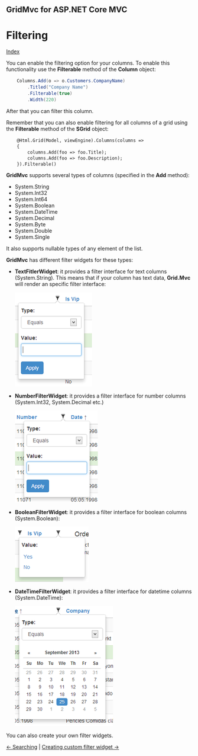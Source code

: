 ## GridMvc for ASP.NET Core MVC

# Filtering

[Index](Documentation.md)

You can enable the filtering option for your columns. To enable this functionality use the **Filterable** method of the **Column** object:

```c#
    Columns.Add(o => o.Customers.CompanyName)
        .Titled("Company Name")
        .Filterable(true)
        .Width(220)
```
After that you can filter this column. 

Remember that you can also enable filtering for all columns of a grid using the **Filterable** method of the **SGrid** object:
```razor
    @Html.Grid(Model, viewEngine).Columns(columns =>
    {
        columns.Add(foo => foo.Title);
        columns.Add(foo => foo.Description);
    }).Filterable()
```

**GridMvc** supports several types of columns (specified in the **Add** method):

* System.String
* System.Int32
* System.Int64
* System.Boolean
* System.DateTime
* System.Decimal
* System.Byte
* System.Double
* System.Single

It also supports nullable types of any element of the list.

**GridMvc** has different filter widgets for these types:
* **TextFitlerWidget**: it provides a filter interface for text columns (System.String). This means that if your column has text data, **Grid.Mvc** will render an specific filter interface:

    ![](../images/Filtering_string.png)

* **NumberFilterWidget**: it provides a filter interface for number columns (System.Int32, System.Decimal etc.)

    ![](../images/Filtering_number.png)

* **BooleanFilterWidget**: it provides a filter interface for boolean columns (System.Boolean):

    ![](../images/Filtering_boolean.png)

* **DateTimeFilterWidget**: it provides a filter interface for datetime columns (System.DateTime):

    ![](../images/Filtering_datetime.png)

You can also create your own filter widgets.

[<- Searching](Searching.md) | [Creating custom filter widget ->](Creating_custom_filter_widget.md)